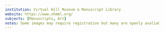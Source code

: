 ```yaml
---
institution: Virtual Hill Museum & Manuscript Library
website: https://www.vhmml.org/
subjects: [Manuscripts, Art]
notes: Some images may require registration but many are openly avaliable.
---
```

